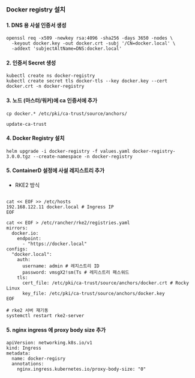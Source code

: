 ### Docker registry 설치

#### 1. DNS 용 사설 인증서 생성
```
openssl req -x509 -newkey rsa:4096 -sha256 -days 3650 -nodes \
  -keyout docker.key -out docker.crt -subj '/CN=docker.local' \
  -addext 'subjectAltName=DNS:docker.local'
```

#### 2. 인증서 Secret 생성
```
kubectl create ns docker-registry
kubectl create secret tls docker-tls --key docker.key --cert docker.crt -n docker-registry
```

#### 3. 노드 (마스터/워커)에 ca 인증서에 추가 
```
cp docker.* /etc/pki/ca-trust/source/anchors/

update-ca-trust
```

#### 4. Docker Registry 설치
```
helm upgrade -i docker-registry -f values.yaml docker-registry-3.0.0.tgz --create-namespace -n docker-registry
```
#### 5. ContainerD 설정에 사설 레지스트리 추가
- RKE2 방식
```

cat << EOF >> /etc/hosts
192.168.122.11 docker.local # Ingress IP
EOF

cat << EOF > /etc/rancher/rke2/registries.yaml
mirrors:
  docker.io:
    endpoint:
      - "https://docker.local"
configs:
  "docker.local":
    auth:
      username: admin # 레지스트리 ID
      password: vmsgX2!sm(Ts # 레지스트리 패스워드
    tls:
      cert_file: /etc/pki/ca-trust/source/anchors/docker.crt # Rocky Linux
      key_file: /etc/pki/ca-trust/source/anchors/docker.key
EOF

# rke2 서버 재기동
systemctl restart rke2-server
```
#### 5. nginx ingress 에 proxy body size 추가
```
apiVersion: networking.k8s.io/v1
kind: Ingress
metadata:
  name: docker-regisry
  annotations:
    nginx.ingress.kubernetes.io/proxy-body-size: "0"

```
